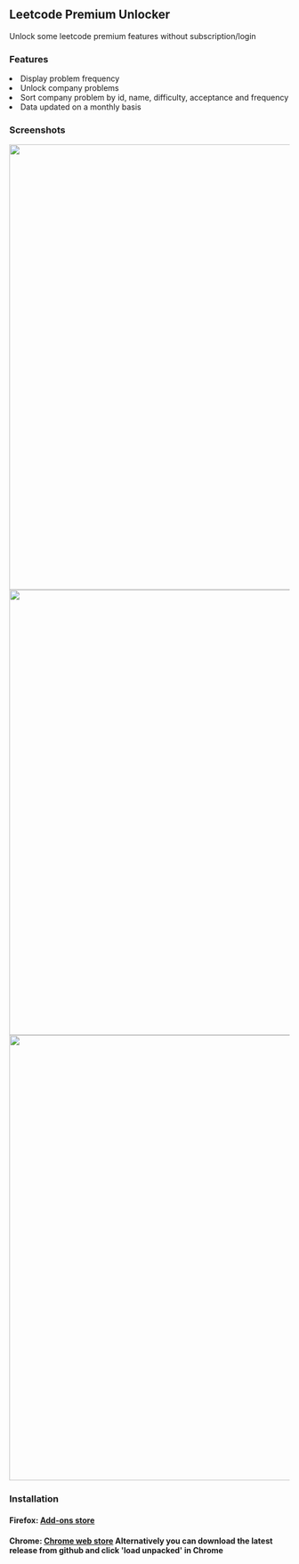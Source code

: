 <h2> Leetcode Premium Unlocker </h2>
Unlock some leetcode premium features without subscription/login 

<h3> Features </h3>
<li>Display problem frequency</li>
<li>Unlock company problems</li>
<li>Sort company problem by id, name, difficulty, acceptance and frequency</li>
<li> Data updated on a monthly basis </li>

<h3> Screenshots </h3> 

<img src="https://github.com/Edwardsoen/Leetcode-Premium-Unlocker/blob/master/screenshots/Capture.PNG" width="800">
<img src="https://github.com/Edwardsoen/Leetcode-Premium-Unlocker/blob/master/screenshots/Capture2.PNG" width="800">
<img src="https://github.com/Edwardsoen/Leetcode-Premium-Unlocker/blob/master/screenshots/Capture3.PNG" width="800">

<h3> Installation </h3> 
<h4> Firefox: <a href = "https://addons.mozilla.org/en-US/firefox/addon/leetcode-premium-unlocker/">Add-ons store </a></h4> 
<h4> Chrome: <a href = "https://chrome.google.com/webstore/detail/leetcode-premium-unlocker/gnpcbhmchfdadabkcmooljbhgdemgiof" >Chrome web store</a> 
Alternatively you can download the latest release from github and click 'load unpacked' in Chrome

